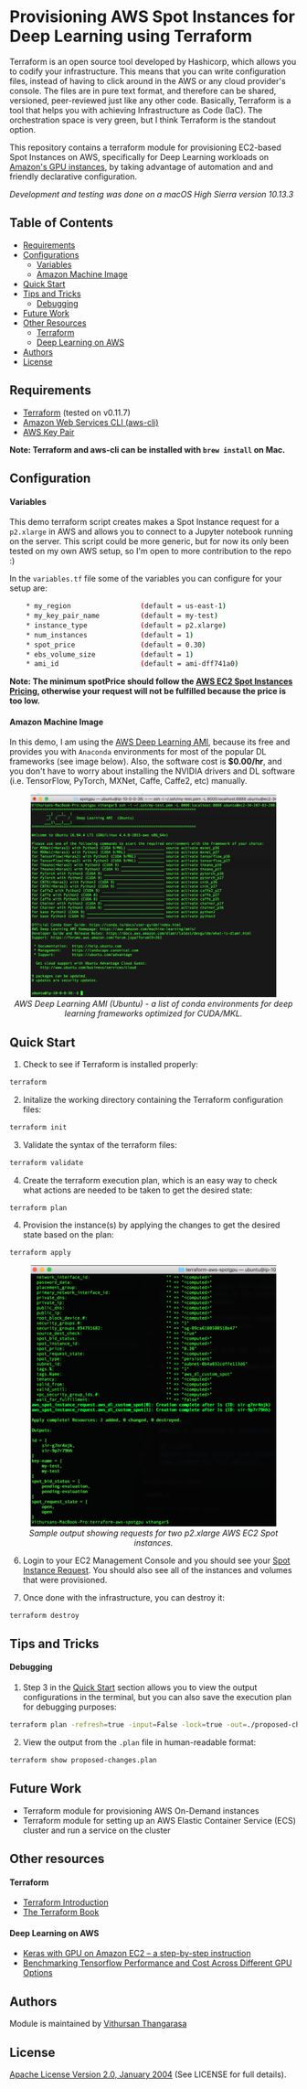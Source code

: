 # Provisioning AWS Spot Instances for Deep Learning using Terraform

Terraform is an open source tool developed by Hashicorp, which allows you to codify your infrastructure. This means that you can write configuration files, instead of having to click around in the AWS or any cloud provider's console. The files are in pure text format, and therefore can be shared, versioned, peer-reviewed just like any other code. Basically, Terraform is a tool that helps you with achieving Infrastructure as Code (IaC). The orchestration space is very green, but I think Terraform is the standout option.

This repository contains a terraform module for provisioning EC2-based Spot Instances on AWS, specifically for Deep Learning workloads on [Amazon's GPU instances](https://docs.aws.amazon.com/dlami/latest/devguide/gpu.html), by taking advantage of automation and and friendly declarative configuration.

*Development and testing was done on a macOS High Sierra version 10.13.3*

## Table of Contents
* [Requirements](#requirements)
* [Configurations](#configuration)
    * [Variables](#variables)
    * [Amazon Machine Image](#amazon-machine-image)
* [Quick Start](#quick-start)
* [Tips and Tricks](#tips-and-tricks)
    * [Debugging](#debugging)
* [Future Work](#future-work)
* [Other Resources](#other-resources)
    * [Terraform](#terraform)
    * [Deep Learning on AWS](#deep-learning-on-aws)
* [Authors](#authors)
* [License](#license)

## Requirements
* [Terraform](https://www.terraform.io/) (tested on v0.11.7)
* [Amazon Web Services CLI (aws-cli)](https://aws.amazon.com/cli/)
* [AWS Key Pair](https://docs.aws.amazon.com/AWSEC2/latest/UserGuide/ec2-key-pairs.html#having-ec2-create-your-key-pair)

**Note: Terraform and aws-cli can be installed with `brew install` on Mac.**

## Configuration
#### Variables
This demo terraform script creates makes a Spot Instance request for a `p2.xlarge` in AWS and allows you to connect to a Jupyter notebook running on the server. This script could be more generic, but for now its only been tested on my own AWS setup, so I'm open to more contribution to the repo :)

In the `variables.tf` file some of the variables you can configure for your setup are:
```sh
    * my_region                 (default = us-east-1)
    * my_key_pair_name          (default = my-test)
    * instance_type             (default = p2.xlarge)
    * num_instances             (default = 1)
    * spot_price                (default = 0.30)
    * ebs_volume_size           (default = 1)
    * ami_id                    (default = ami-dff741a0)
```

**Note: The minimum spotPrice should follow the [AWS EC2 Spot Instances Pricing](https://aws.amazon.com/ec2/spot/pricing/), otherwise your request will not be fulfilled because the price is too low.**

#### Amazon Machine Image
In this demo, I am using the [AWS Deep Learning AMI](https://aws.amazon.com/marketplace/pp/B077GCH38C), because its free and provides you with `Anaconda` environments for most of the popular DL frameworks (see image below). Also, the software cost is **$0.00/hr**, and you don't have to worry about installing the NVIDIA drivers and DL software (i.e. TensorFlow, PyTorch, MXNet, Caffe, Caffe2, etc) manually.


<p align="left">
  <center><img src="images/deeplearning_ami.png" width="430" title="AWS Deep Learning AMI"></center>
  <center><i>AWS Deep Learning AMI (Ubuntu) - a list of conda environments for deep learning frameworks optimized for CUDA/MKL.</i></center>
</p>


## Quick Start
1. Check to see if Terraform is installed properly:
```sh
terraform
```

2. Initalize the working directory containing the Terraform configuration files:
```sh
terraform init
```

3. Validate the syntax of the terraform files:
```sh
terraform validate
```

4. Create the terraform execution plan, which is an easy way to check what actions are needed to be taken to get the desired state:
```sh
terraform plan
```

4. Provision the instance(s) by applying the changes to get the desired state based on the plan:
```sh
terraform apply
```
<p align="center">
  <center><img src="images/aws_request_2_spot_instances.png" width="430" title="AWS Deep Learning AMI"></center>
  <center><i>Sample output showing requests for two p2.xlarge AWS EC2 Spot instances.</i></center>
</p>

6. Login to your EC2 Management Console and you should see your [Spot Instance Request](https://docs.aws.amazon.com/AWSEC2/latest/UserGuide/spot-requests.html). You should also see all of the instances and  volumes that were provisioned.

7. Once done with the infrastructure, you can destroy it:
```sh
terraform destroy
```

## Tips and Tricks
#### Debugging
1. Step 3 in the [Quick Start](#quick-start) section allows you to view the output configurations in the terminal, but you can also save the execution plan for debugging purposes:
```sh
terraform plan -refresh=true -input=False -lock=true -out=./proposed-changes.plan
```

2. View the output from the `.plan` file in human-readable format:
```sh
terraform show proposed-changes.plan
```

## Future Work
* Terraform module for provisioning AWS On-Demand instances
* Terraform module for setting up an AWS Elastic Container Service (ECS) cluster and run a service on the cluster

## Other resources
#### Terraform
* [Terraform Introduction](https://www.terraform.io/intro/index.html)
* [The Terraform Book](https://terraformbook.com/)

#### Deep Learning on AWS
* [Keras with GPU on Amazon EC2 – a step-by-step instruction](https://hackernoon.com/keras-with-gpu-on-amazon-ec2-a-step-by-step-instruction-4f90364e49ac)
* [Benchmarking Tensorflow Performance and Cost Across Different GPU Options](https://medium.com/initialized-capital/benchmarking-tensorflow-performance-and-cost-across-different-gpu-options-69bd85fe5d58)

## Authors
Module is maintained by [Vithursan Thangarasa](https://github.com/vithursant)

## License
[Apache License Version 2.0, January 2004](http://www.apache.org/licenses/)  (See LICENSE for full details).
